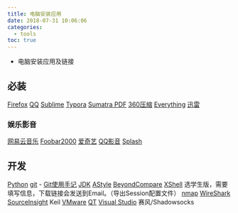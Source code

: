 ```yaml
---
title: 电脑安装应用
date: 2018-07-31 10:06:06
categories:
  - tools
toc: true
---
```


* 电脑安装应用及链接

## 必装
[Firefox](http://www.firefox.com.cn/)
[QQ](https://im.qq.com/download/)
[Sublime](https://www.sublimetext.com/3)
[Typora](https://www.typora.io/#download)
[Sumatra PDF](https://www.sumatrapdfreader.org/download-free-pdf-viewer.html)
[360压缩](http://yasuo.360.cn/)
[Everything](http://www.voidtools.com/)
[迅雷](http://www.xunlei.com/)

<!--more-->

### 娱乐影音
[网易云音乐](https://music.163.com/#/download)
[Foobar2000](http://www.foobar2000.org/download)
[爱奇艺](http://www.iqiyi.com/)
[QQ影音](http://player.qq.com/)
[Splash](https://mirillis.com/download-splash-free-hd-video-player)

## 开发
[Python](www.python.org)
[git](https://git-scm.com/downloads) - [Git使用手记](/2018/08/01/git/)
[JDK](https://www.oracle.com/technetwork/java/javase/downloads/index.html)
[AStyle](https://sourceforge.net/projects/astyle/files/)
[BeyondCompare](http://www.scootersoftware.com/download.php)
[XShell](http://www.netsarang.com/download/software.html) 选学生版，需要填写信息，下载链接会发送到Email。（导出Session配置文件）
[nmap](https://nmap.org/download.html)
[WireShark](https://www.wireshark.org/download.html)
[SourceInsight](https://www.sourceinsight.com/download/)
Keil
[VMware](https://www.vmware.com/cn/products/workstation-pro/workstation-pro-evaluation.html)
[QT](https://www.qt.io/download)
[Visual Studio](https://visualstudio.microsoft.com/zh-hans/)
赛风/Shadowsocks

